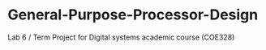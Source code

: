 # General-Purpose-Processor-Design

Lab 6 / Term Project for Digital systems academic course (COE328)
